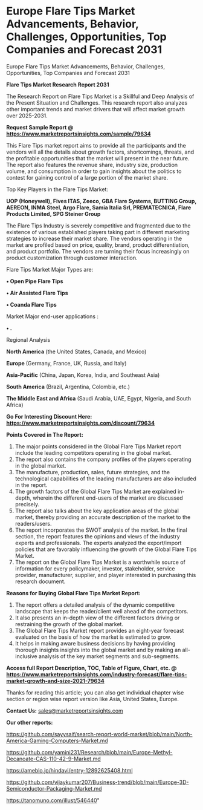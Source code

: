 # Europe Flare Tips Market Advancements, Behavior, Challenges, Opportunities, Top Companies and Forecast 2031
Europe Flare Tips Market Advancements, Behavior, Challenges, Opportunities, Top Companies and Forecast 2031

<strong>Flare Tips Market Research Report 2031</strong>

The Research Report on Flare Tips Market is a Skillful and Deep Analysis of the Present Situation and Challenges. This research report also analyzes other important trends and market drivers that will affect market growth over 2025-2031.

<strong>Request Sample Report @ <a href=https://www.marketreportsinsights.com/sample/79634>https://www.marketreportsinsights.com/sample/79634</a></strong>

This Flare Tips market report aims to provide all the participants and the vendors will all the details about growth factors, shortcomings, threats, and the profitable opportunities that the market will present in the near future. The report also features the revenue share, industry size, production volume, and consumption in order to gain insights about the politics to contest for gaining control of a large portion of the market share.

Top Key Players in the Flare Tips Market:

<strong>UOP (Honeywell), Fives ITAS, Zeeco, GBA Flare Systems, BUTTING Group, AEREON, INMA Steel, Argo Flare, Samia Italia Srl, PREMATECNICA, Flare Products Limited, SPG Steiner Group</strong>

The Flare Tips Industry is severely competitive and fragmented due to the existence of various established players taking part in different marketing strategies to increase their market share. The vendors operating in the market are profiled based on price, quality, brand, product differentiation, and product portfolio. The vendors are turning their focus increasingly on product customization through customer interaction.

Flare Tips Market Major Types are:

<strong>• Open Pipe Flare Tips

• Air Assisted Flare Tips

• Coanda Flare Tips</strong>

Market Major end-user applications :

<strong>• .</strong>

Regional Analysis

</u><strong><b>North America</b></strong> (the United States, Canada, and Mexico)

<strong><b>Europe </b></strong>(Germany, France, UK, Russia, and Italy)

<strong><b>Asia-Pacific</b></strong> (China, Japan, Korea, India, and Southeast Asia)

<strong><b>South America</b></strong> (Brazil, Argentina, Colombia, etc.)

<strong><b>The Middle East and Africa</b></strong> (Saudi Arabia, UAE, Egypt, Nigeria, and South Africa)

<strong>Go For Interesting Discount Here: <a href=https://www.marketreportsinsights.com/discount/79634>https://www.marketreportsinsights.com/discount/79634</a></strong>

<strong>Points Covered in The Report:</strong>
<ol>
  <li>The major points considered in the Global Flare Tips Market report include the leading competitors operating in the global market.</li>
  <li>The report also contains the company profiles of the players operating in the global market.</li>
  <li>The manufacture, production, sales, future strategies, and the technological capabilities of the leading manufacturers are also included in the report.</li>
  <li>The growth factors of the Global Flare Tips Market are explained in-depth, wherein the different end-users of the market are discussed precisely.</li>
  <li>The report also talks about the key application areas of the global market, thereby providing an accurate description of the market to the readers/users.</li>
  <li>The report incorporates the SWOT analysis of the market. In the final section, the report features the opinions and views of the industry experts and professionals. The experts analyzed the export/import policies that are favorably influencing the growth of the Global Flare Tips Market.</li>
  <li>The report on the Global Flare Tips Market is a worthwhile source of information for every policymaker, investor, stakeholder, service provider, manufacturer, supplier, and player interested in purchasing this research document.</li>
</ol>
<strong>Reasons for Buying Global Flare Tips Market Report:</strong>

<ol>
  <li>The report offers a detailed analysis of the dynamic competitive landscape that keeps the reader/client well ahead of the competitors.</li>
  <li>It also presents an in-depth view of the different factors driving or restraining the growth of the global market.</li>
  <li>The Global Flare Tips Market report provides an eight-year forecast evaluated on the basis of how the market is estimated to grow.</li>
  <li>It helps in making aware business decisions by having providing thorough insights insights into the global market and by making an all-inclusive analysis of the key market segments and sub-segments.</li>
</ol>
<strong>Access full Report Description, TOC, Table of Figure, Chart, etc. @ <a href=https://www.marketreportsinsights.com/industry-forecast/flare-tips-market-growth-and-size-2021-79634>https://www.marketreportsinsights.com/industry-forecast/flare-tips-market-growth-and-size-2021-79634</a></strong>


Thanks for reading this article; you can also get individual chapter wise section or region wise report version like Asia, United States, Europe.

<strong>Contact Us:</strong>
sales@marketreportsinsights.com

<strong>Our other reports:</strong>

<a href=https://github.com/sayysaif/search-report-world-market/blob/main/North-America-Gaming-Computers-Market.md>https://github.com/sayysaif/search-report-world-market/blob/main/North-America-Gaming-Computers-Market.md</a>

<a href=https://github.com/yamini231/Research/blob/main/Europe-Methyl-Decanoate-CAS-110-42-9-Market.md>https://github.com/yamini231/Research/blob/main/Europe-Methyl-Decanoate-CAS-110-42-9-Market.md</a>

<a href=https://ameblo.jp/hindavi/entry-12892625408.html>https://ameblo.jp/hindavi/entry-12892625408.html</a>

<a href=https://github.com/vijaykumar207/Business-trend/blob/main/Europe-3D-Semiconductor-Packaging-Market.md>https://github.com/vijaykumar207/Business-trend/blob/main/Europe-3D-Semiconductor-Packaging-Market.md</a>

<a href=https://tanomuno.com/illust/546440>https://tanomuno.com/illust/546440</a>"
